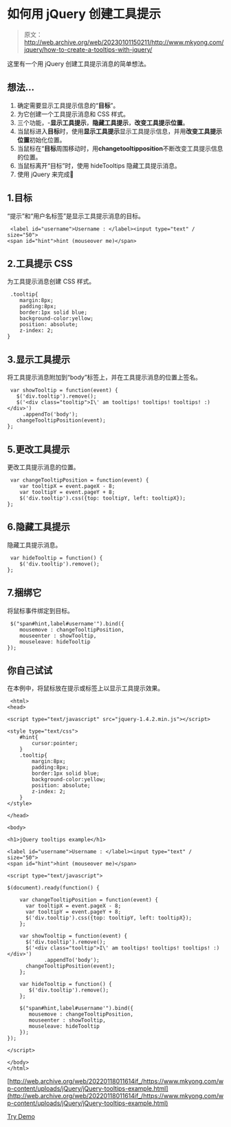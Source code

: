 # 如何用 jQuery 创建工具提示

> 原文：<http://web.archive.org/web/20230101150211/http://www.mkyong.com/jquery/how-to-create-a-tooltips-with-jquery/>

这里有一个用 jQuery 创建工具提示消息的简单想法。

## 想法…

1.  确定需要显示工具提示信息的“**目标**”。
2.  为它创建一个工具提示消息和 CSS 样式。
3.  三个功能，-**显示工具提示**，**隐藏工具提示**，**改变工具提示位置**。
4.  当鼠标进入**目标**时，使用**显示工具提示**显示工具提示信息，并用**改变工具提示位置**初始化位置。
5.  当鼠标在“**目标**周围移动时，用**changetooltipposition**不断改变工具提示信息的位置。
6.  当鼠标离开“目标”时，使用 hideTooltips 隐藏工具提示消息。
7.  使用 jQuery 来完成🙂

## 1.目标

“提示”和“用户名标签”是显示工具提示消息的目标。

```
 <label id="username">Username : </label><input type="text" / size="50"> 
<span id="hint">hint (mouseover me)</span> 
```

## 2.工具提示 CSS

为工具提示消息创建 CSS 样式。

```
 .tooltip{
	margin:8px;
	padding:8px;
	border:1px solid blue;
	background-color:yellow;
	position: absolute;
	z-index: 2;
} 
```

## 3.显示工具提示

将工具提示消息附加到“body”标签上，并在工具提示消息的位置上签名。

```
 var showTooltip = function(event) {
   $('div.tooltip').remove();
   $('<div class="tooltip">I\' am tooltips! tooltips! tooltips! :)</div>')
     .appendTo('body');
   changeTooltipPosition(event);
}; 
```

## 5.更改工具提示

更改工具提示消息的位置。

```
 var changeTooltipPosition = function(event) {
	var tooltipX = event.pageX - 8;
	var tooltipY = event.pageY + 8;
	$('div.tooltip').css({top: tooltipY, left: tooltipX});
}; 
```

## 6.隐藏工具提示

隐藏工具提示消息。

```
 var hideTooltip = function() {
	$('div.tooltip').remove();
}; 
```

## 7.捆绑它

将鼠标事件绑定到目标。

```
 $("span#hint,label#username'").bind({
	mousemove : changeTooltipPosition,
	mouseenter : showTooltip,
	mouseleave: hideTooltip
}); 
```

## 你自己试试

在本例中，将鼠标放在提示或标签上以显示工具提示效果。

```
 <html>
<head>

<script type="text/javascript" src="jquery-1.4.2.min.js"></script>

<style type="text/css">
	#hint{
		cursor:pointer;
	}
	.tooltip{
		margin:8px;
		padding:8px;
		border:1px solid blue;
		background-color:yellow;
		position: absolute;
		z-index: 2;
	}
</style>

</head>

<body>

<h1>jQuery tooltips example</h1>

<label id="username">Username : </label><input type="text" / size="50"> 
<span id="hint">hint (mouseover me)</span>

<script type="text/javascript">

$(document).ready(function() {

	var changeTooltipPosition = function(event) {
	  var tooltipX = event.pageX - 8;
	  var tooltipY = event.pageY + 8;
	  $('div.tooltip').css({top: tooltipY, left: tooltipX});
	};

	var showTooltip = function(event) {
	  $('div.tooltip').remove();
	  $('<div class="tooltip">I\' am tooltips! tooltips! tooltips! :)</div>')
            .appendTo('body');
	  changeTooltipPosition(event);
	};

	var hideTooltip = function() {
	   $('div.tooltip').remove();
	};

	$("span#hint,label#username'").bind({
	   mousemove : changeTooltipPosition,
	   mouseenter : showTooltip,
	   mouseleave: hideTooltip
	});
});

</script>

</body>
</html> 
```

[http://web.archive.org/web/20220118011614if_/https://www.mkyong.com/wp-content/uploads/jQuery/jQuery-tooltips-example.html](http://web.archive.org/web/20220118011614if_/https://www.mkyong.com/wp-content/uploads/jQuery/jQuery-tooltips-example.html)

[Try Demo](http://web.archive.org/web/20220118011614/http://www.mkyong.com/wp-content/uploads/jQuery/jQuery-tooltips-example.html)<input type="hidden" id="mkyong-current-postId" value="5280">